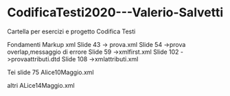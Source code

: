 # CodificaTesti2020---Valerio-Salvetti
Cartella per esercizi e progetto Codifica Testi

Fondamenti Markup xml
Slide 43 -> prova.xml
Slide 54 ->prova overlap,messaggio di errore
Slide 59 ->xmlfirst.xml
Slide 102 ->provaattributi.dtd
Slide 108 ->xmlattributi.xml

Tei
slide 75 Alice10Maggio.xml

altri ALice14Maggio.xml
